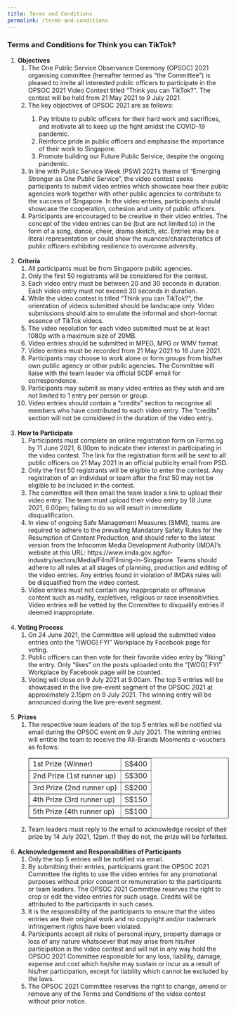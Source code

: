 ```yaml
---
title: Terms and Conditions
permalink: /terms-and-conditions
---
```


### Terms and Conditions for Think you can TikTok?

<ol>
  <b><li>Objectives</b>
    <ol>
      <li>The One Public Service Observance Ceremony (OPSOC) 2021 organising committee (hereafter termed as “the Committee”) is pleased to invite all interested public officers to participate in the OPSOC 2021 Video Contest titled “Think you can TikTok?”. The contest will be held from 21 May 2021 to 9 July 2021. </li>
      <li>The key objectives of OPSOC 2021 are as follows:</li>
        <ol>
          <li>Pay tribute to public officers for their hard work and sacrifices, and motivate all to keep up the fight amidst the COVID-19 pandemic.</li>
          <li>Reinforce pride in public officers and emphasise the importance of their work to Singapore.</li>
          <li>Promote building our Future Public Service, despite the ongoing pandemic. </li>
        </ol>
      <li>In line with Public Service Week (PSW) 2021’s theme of “Emerging Stronger as One Public Service”, the video contest seeks participants to submit video entries which showcase how their public agencies work together with other public agencies to contribute to the success of Singapore. In the video entries, participants should showcase the cooperation, cohesion and unity of public officers.</li>
      <li>Participants are encouraged to be creative in their video entries. The concept of the video entries can be (but are not limited to) in the form of a song, dance, cheer, drama sketch, etc. Entries may be a literal representation or could show the nuances/characteristics of public officers exhibiting resilience to overcome adversity.</li>
    </ol>
  </li>
  <br>
  <b><li>Criteria</b>
      <ol>
        <li>All participants must be from Singapore public agencies.</li>
        <li>Only the first 50 registrants will be considered for the contest.</li>
        <li>Each video entry must be between 20 and 30 seconds in duration. Each video entry must not exceed 30 seconds in duration.</li>
        <li>While the video contest is titled “Think you can TikTok?”, the orientation of videos submitted should be landscape only. Video submissions should aim to emulate the informal and short-format essence of TikTok videos.</li>
        <li>The video resolution for each video submitted must be at least 1080p with a maximum size of 20MB. </li>
        <li>Video entries should be submitted in MPEG, MPG or WMV format.</li>
        <li>Video entries must be recorded from 21 May 2021 to 18 June 2021.</li> 
        <li>Participants may choose to work alone or form groups from his/her own public agency or other public agencies. The Committee will liaise with the team leader via official SCDF email  for correspondence.</li>
        <li>Participants may submit as many video entries as they wish and are not limited to 1 entry per person or group.</li>
        <li>Video entries should contain a “credits” section to recognise all members who have contributed to each video entry. The “credits” section will not be considered in the duration of the video entry.</li>
    </ol>
  </li>
  <br>
  <b><li>How to Participate</b>
       <ol>
        <li>Participants must complete an online registration form on Forms.sg by 11 June 2021, 6.00pm to indicate their interest in participating in the video contest. The link for the registration form will be sent to all public officers on 21 May 2021 in an official publicity email from PSD. </li>
        <li>Only the first 50 registrants will be eligible to enter the contest. Any registration of an individual or team after the first 50 may not be eligible to be included in the contest. </li>
        <li>The committee will then email the team leader a link to upload their video entry. The team must upload their video entry by 18 June 2021, 6.00pm; failing to do so will result in immediate disqualification.</li>
        <li>In view of ongoing Safe Management Measures (SMM), teams are required to adhere to the prevailing Mandatory Safety Rules for the Resumption of Content Production, and should refer to the latest version from the Infocomm Media Development Authority (IMDA)’s website at this URL: https://www.imda.gov.sg/for-industry/sectors/Media/Film/Filming-in-Singapore.  Teams should adhere to all rules at all stages of planning, production and editing of the video entries. Any entries found in violation of IMDA’s rules will be disqualified from the video contest.</li>
        <li>Video entries must not contain any inappropriate or offensive content such as nudity, expletives, religious or race insensitivities. Video entries will be vetted by the Committee to disqualify entries if deemed inappropriate.</li>
      </ol>
  </li>
  <br>
  <b><li>Voting Process</b>
      <ol>
        <li>On 24 June 2021, the Committee will upload the submitted video entries onto the “[WOG] FYI” Workplace by Facebook page for voting. 
        <li>Public officers can then vote for their favorite video entry by “liking” the entry. Only “likes” on the posts uploaded onto the “[WOG] FYI” Workplace by Facebook page will be counted. 
        <li>Voting will close on 9 July 2021 at 9.00am. The top 5 entries will be showcased in the live pre-event segment of the OPSOC 2021 at approximately 2.15pm on 9 July 2021. The winning entry will be announced during the live pre-event segment.
      </ol>
  </li>
  <br>
  <b><li>Prizes</b>
       <ol>
        <li>The respective team leaders of the top 5 entries will be notified via email during the OPSOC event on 9 July 2021. The winning entries will entitle the team to receive the All-Brands Mooments e-vouchers as follows: 
          <table border='1'>
            <tr>
              <td>1st Prize (Winner)	
              <td>S$400
            </tr>
            <tr>
               <td>2nd Prize (1st runner up)	
               <td>S$300
            </tr>
            <tr>
               <td>3rd Prize (2nd runner up)	
               <td>S$200
            </tr><tr>
               <td>4th Prize (3rd runner up)	
               <td>S$150
            </tr><tr>
               <td>5th Prize (4th runner up)	
               <td>S$100	
            </tr>
          </table>
        <li>Team leaders must reply to the email to acknowledge receipt of their prize by 14 July 2021, 12pm. If they do not, the prize will be forfeited.    
      </ol>
  </li>
  <br>
  <b><li>Acknowledgement and Responsibilities of Participants</b>
      <ol>
        <li>Only the top 5 entries will be notified via email. 
        <li>By submitting their entries, participants grant the OPSOC 2021 Committee the rights to use the video entries for any promotional purposes without prior consent or remuneration to the participants or team leaders. The OPSOC 2021 Committee reserves the right to crop or edit the video entries for such usage. Credits will be attributed to the participants in such cases. 
        <li>It is the responsibility of the participants to ensure that the video entries are their original work and no copyright and/or trademark infringement rights have been violated. 
        <li>Participants accept all risks of personal injury, property damage or loss of any nature whatsoever that may arise from his/her participation in the video contest and will not in any way hold the OPSOC 2021 Committee responsible for any loss, liability, damage, expense and cost which he/she may sustain or incur as a result of his/her participation, except for liability which cannot be excluded by the laws. 
        <li>The OPSOC 2021 Committee reserves the right to change, amend or remove any of the Terms and Conditions of the video contest without prior notice. 
      </ol>
    </li>
</ol>
